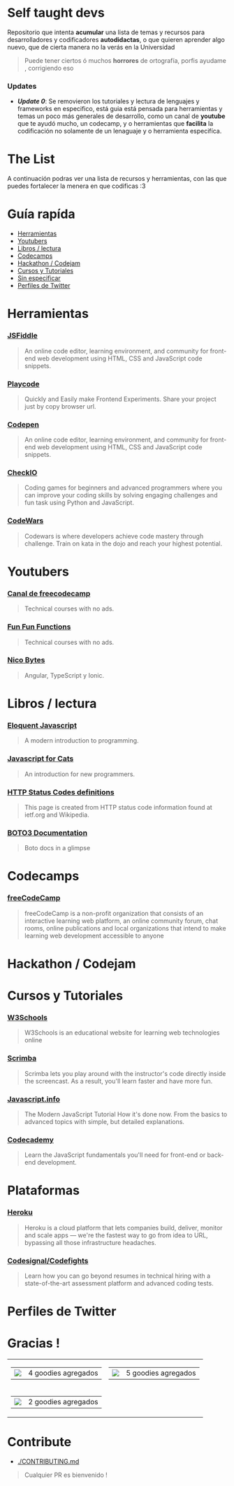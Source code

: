 # Self taught devs

Repositorio que intenta **acumular** una lista de temas y recursos para
desarrolladores y codificadores **autodidactas**, o que quieren aprender algo
nuevo, que de cierta manera no la verás en la Universidad

> Puede tener ciertos ó muchos **horrores** de ortografía, porfis ayudame , 
corrigiendo eso

### Updates

- **_Update 0_**: Se removieron los tutoriales y lectura de lenguajes y
frameworks en especifico, está guia está pensada para herramientas y temas un
poco más generales de desarrollo, como un canal de **youtube** que te ayudó
mucho, un codecamp, y o herramientas que **facilita** la codificación no
solamente de un lenaguaje y o herramienta especifíca.

# The List

A continuación podras ver una lista de recursos y herramientas, con las que
puedes fortalecer la menera en que codificas :3

# Guía rapída

- [Herramientas](#herramientas)
- [Youtubers](#youtubers)
- [Libros / lectura](#libros--lectura)
- [Codecamps](#codecamps)
- [Hackathon / Codejam](#hackathon--codejam)
- [Cursos y Tutoriales](#Cursos-y-tutoriales)
- [Sin especificar](#sin-especificar)
- [Perfiles de Twitter](#perfiles-de-twitter)

# Herramientas 
### [JSFiddle](https://jsfiddle.net/) 
> An online code editor, learning environment, and community for front-end web
development using HTML, CSS and JavaScript code snippets.
### [Playcode](https://playcode.io/) 
> Quickly and Easily make Frontend Experiments. Share your project just by copy browser url.
### [Codepen](https://codepen.io/) 
> An online code editor, learning environment, and community for front-end web
development using HTML, CSS and JavaScript code snippets.
### [CheckIO](https://checkio.org/) 
> Coding games for beginners and advanced programmers where you can improve your
coding skills by solving engaging challenges and fun task using Python and
JavaScript.
### [CodeWars](https://www.codewars.com/) 
> Codewars is where developers achieve code mastery through challenge. Train on
kata in the dojo and reach your highest potential.

# Youtubers 
### [Canal de freecodecamp](https://www.youtube.com/channel/UC8butISFwT-Wl7EV0hUK0BQ) 
>Technical courses with no ads.
### [Fun Fun Functions](https://www.youtube.com/channel/UCO1cgjhGzsSYb1rsB4bFe4Q) 
> Technical courses with no ads.
### [Nico Bytes](https://www.youtube.com/channel/UCz8-0dWiVLY17Rea7qi2cSQ) 
> Angular, TypeScript y Ionic.

# Libros / lectura 
### [Eloquent Javascript](https://eloquentjavascript.net/) 
> A modern introduction to programming. 
### [Javascript for Cats](http://jsforcats.com/) 
> An introduction for new programmers.
### [HTTP Status Codes definitions](https://www.restapitutorial.com/httpstatuscodes.html) 
> This page is created from HTTP status code information found at ietf.org and
Wikipedia.
### [BOTO3 Documentation](https://boto3.amazonaws.com/v1/documentation/api/latest/index.html) 
> Boto docs in a glimpse

# Codecamps 
### [freeCodeCamp](https://www.freecodecamp.org/) 
> freeCodeCamp is a non-profit organization that consists of an interactive
learning web platform, an online community forum, chat rooms, online
publications and local organizations that intend to make learning web
development accessible to anyone

# Hackathon / Codejam 


# Cursos y Tutoriales 
### [W3Schools](https://www.w3schools.com/) 
> W3Schools is an educational website for learning web technologies online
### [Scrimba](https://scrimba.com/) 
> Scrimba lets you play around with the instructor's code directly inside the
screencast. As a result, you'll learn faster and have more fun.
### [Javascript.info](https://javascript.info/) 
> The Modern JavaScript Tutorial
How it's done now. From the basics to advanced topics with simple, but detailed explanations.
### [Codecademy](https://www.codecademy.com/learn/introduction-to-javascript) 
> Learn the JavaScript fundamentals you'll need for front-end or back-end development.

# Plataformas 
### [Heroku](https://www.heroku.com) 
> Heroku is a cloud platform that lets companies build, deliver, monitor and scale
apps — we're the fastest way to go from idea to URL, bypassing all those
infrastructure headaches.
### [Codesignal/Codefights](https://app.codesignal.com/) 
> Learn how you can go beyond resumes in technical hiring with a state-of-the-art
assessment platform and advanced coding tests.

# Perfiles de Twitter 


# Gracias ! 

<table>
  <tbody>
      <tr>
    <td><table><tbody><tr><td>
        <a href="https://github.com/d3portillo" title="@d3portillo"><img src="https://github.com/d3portillo.png?size=40"/></a>
        </td><td>4 goodies agregados</td></tr>
        </tbody></table></td><td><table><tbody><tr><td>
        <a href="https://github.com/emrivero" title="@emrivero"><img src="https://github.com/emrivero.png?size=40"/></a>
        </td><td>5 goodies agregados</td></tr>
        </tbody></table></td>
    </tr><tr>
    <td><table><tbody><tr><td>
        <a href="https://github.com/glopez97" title="@glopez97"><img src="https://github.com/glopez97.png?size=40"/></a>
        </td><td>2 goodies agregados</td></tr>
        </tbody></table></td>
    </tr>
  </tbody>
</table>

# Contribute
- [./CONTRIBUTING.md](./CONTRIBUTING.md)

> Cualquier PR es bienvenido !
